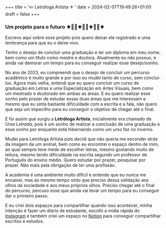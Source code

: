 +++
title = '✏️ Letróloga Artista ⚜️ '
date = 2024-02-07T19:49:26+01:00
draft = false
+++

### Um projeto para o futuro ⚜️👩‍🎓⚜️👩‍🎨⚜️👩‍🏫⚜️

Escrevo aqui sobre esse projeto pois quero deixar ele registrado e uma lembrança para que eu o deixe vivo. 

Tenho o desejo de concluir uma graduação e ter um diploma em meu nome, bem como um título como mestre e doutora. Atualmente eu não possuo, e ainda vai demorar um tempo para eu conseguir realizar esse desejo/sonho. 

No ano de 2023, eu compreendi que o desejo de concluir um percurso acadêmico é muito grande e por isso eu mudei tanto de curso, sem concluí-los. Agora mais velha, entendi que eu quero concluir um curso de graduação em Letras e uma Especialização em Artes Visuais, bem como um mestrado e doutorado em ambas as áreas. E eu quero realizar esse sonho pelo prazer de estudar essas duas áreas que me interessam e mesmo que eu sinta bastante dificuldade com a escrita e a fala, não quero que seja um impecilho para eu conseguir o objetivo de chegar até o final.

E foi assim que surgiu a **Letróloga Artista**, inicialmente era chamado de _Ursa Letrada_, pois é um sonho de realizar a conclusão de uma graduação e esse sonho por enquanto está hibernando como um urso faz no inverno. 

Mudei para Letróloga Artista pois decidi que não queria me esconder atrás da imagem de um animal, bem como eu encontrei o espaço dentro de mim, ao qual sempre teve medo de escolher letras, mesmo gostando muito de leitura, mesmo tendo dificuldade na escrita segundo um professor de Português do ensino médio. Quero estudar por prazer, pesquisar por prazer. Não mais pela obrigação de ter uma profissão. 

A academia é uma ambiente muito difícil e entendo que eu nunca me encaixei, mas ao mesmo tempo sinto que preciso dessa validação aos olhos da sociedade e aos meus próprios olhos. Preciso chegar até o final do percurso, percuso esse que ainda vai levar um tempo para eu conseguir dar o primeiro passo.

E eu criei dois espaços para compartilhar quando isso acontecer, minha intenção é fazer um diário de estudante, escolhi a midia rápida do [Instagram](https://www.instagram.com/letrologaartista/) e também criei um espaço no [Notion](https://letrologaartista.notion.site/letrologaartista/Letr-loga-Artista-ae5575e4160e4b2390685fc7304c4512) para conseguir compartilhar escritos e estudos. 


